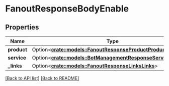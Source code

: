 # FanoutResponseBodyEnable

## Properties

Name | Type | Description | Notes
------------ | ------------- | ------------- | -------------
**product** | Option<[**crate::models::FanoutResponseProductProduct**](FanoutResponseProductProduct.md)> |  | 
**service** | Option<[**crate::models::BotManagementResponseServiceService**](BotManagementResponseServiceService.md)> |  | 
**_links** | Option<[**crate::models::FanoutResponseLinksLinks**](FanoutResponseLinksLinks.md)> |  | 

[[Back to API list]](../README.md#documentation-for-api-endpoints) [[Back to README]](../README.md)


